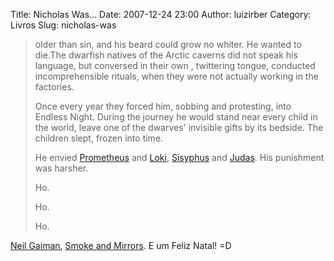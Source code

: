 Title: Nicholas Was…
Date: 2007-12-24 23:00
Author: luizirber
Category: Livros
Slug: nicholas-was

> older than sin, and his beard could grow no whiter. He wanted to
> die.The dwarfish natives of the Arctic caverns did not speak his
> language, but conversed in their own , twittering tongue, conducted
> incomprehensible rituals, when they were not actually working in the
> factories.
>
> Once every year they forced him, sobbing and protesting, into Endless
> Night. During the journey he would stand near every child in the
> world, leave one of the dwarves' invisible gifts by its bedside. The
> children slept, frozen into time.
>
> He envied [Prometheus][] and [Loki][], [Sisyphus][] and [Judas][]. His
> punishment was harsher.
>
> Ho.
>
> Ho.
>
> Ho.

[Neil Gaiman][], [Smoke and Mirrors][]. E um Feliz Natal! =D

  [Prometheus]: http://en.wikipedia.org/wiki/Prometheus
  [Loki]: http://en.wikipedia.org/wiki/Loki
  [Sisyphus]: http://en.wikipedia.org/wiki/Sisyphus
  [Judas]: http://en.wikipedia.org/wiki/Judas_Iscariot
  [Neil Gaiman]: http://en.wikipedia.org/wiki/Neil_Gaiman
  [Smoke and Mirrors]: http://en.wikipedia.org/wiki/Smoke_and_Mirrors_%28book%29

